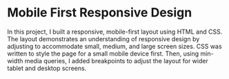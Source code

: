 # Mobile First Responsive Design
In this project, I built a responsive, mobile-first layout using HTML and CSS. The layout demonstrates an understanding of responsive design by adjusting to accommodate small, medium, and large screen sizes.  CSS was written to style the page for a small mobile device first. Then, using min-width media queries, I added breakpoints to adjust the layout for wider tablet and desktop screens.
